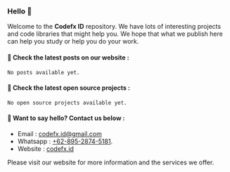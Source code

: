 ### Hello 👋

Welcome to the **Codefx ID** repository. We have lots of interesting projects and code libraries that might help you. We hope that what we publish here can help you study or help you do your work.

#### 📢 Check the latest posts on our website :
    No posts available yet.

#### 📢 Check the latest open source projects :
    No open source projects available yet.

#### 📢 Want to say hello? Contact us below :
- Email : codefx.id@gmail.com
- Whatsapp : [+62-895-2874-5181](https://api.whatsapp.com/send/?phone=6289528745181).
- Website : [codefx.id](https://codefx.id)

Please visit our website for more information and the services we offer.